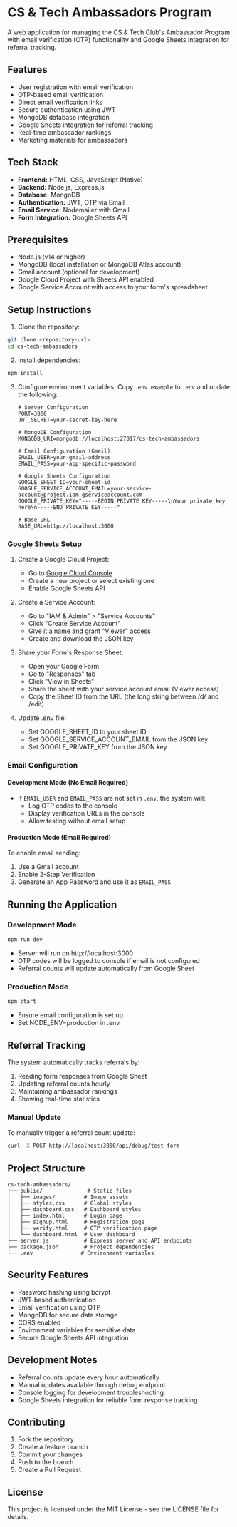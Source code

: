 # CS & Tech Ambassadors Program

A web application for managing the CS & Tech Club's Ambassador Program with email verification (OTP) functionality and Google Sheets integration for referral tracking.

## Features

- User registration with email verification
- OTP-based email verification
- Direct email verification links
- Secure authentication using JWT
- MongoDB database integration
- Google Sheets integration for referral tracking
- Real-time ambassador rankings
- Marketing materials for ambassadors

## Tech Stack

- **Frontend:** HTML, CSS, JavaScript (Native)
- **Backend:** Node.js, Express.js
- **Database:** MongoDB
- **Authentication:** JWT, OTP via Email
- **Email Service:** Nodemailer with Gmail
- **Form Integration:** Google Sheets API

## Prerequisites

- Node.js (v14 or higher)
- MongoDB (local installation or MongoDB Atlas account)
- Gmail account (optional for development)
- Google Cloud Project with Sheets API enabled
- Google Service Account with access to your form's spreadsheet

## Setup Instructions

1. Clone the repository:
```bash
git clone <repository-url>
cd cs-tech-ambassadors
```

2. Install dependencies:
```bash
npm install
```

3. Configure environment variables:
   Copy `.env.example` to `.env` and update the following:

   ```env
   # Server Configuration
   PORT=3000
   JWT_SECRET=your-secret-key-here

   # MongoDB Configuration
   MONGODB_URI=mongodb://localhost:27017/cs-tech-ambassadors

   # Email Configuration (Gmail)
   EMAIL_USER=your-gmail-address
   EMAIL_PASS=your-app-specific-password

   # Google Sheets Configuration
   GOOGLE_SHEET_ID=your-sheet-id
   GOOGLE_SERVICE_ACCOUNT_EMAIL=your-service-account@project.iam.gserviceaccount.com
   GOOGLE_PRIVATE_KEY="-----BEGIN PRIVATE KEY-----\nYour private key here\n-----END PRIVATE KEY-----"

   # Base URL
   BASE_URL=http://localhost:3000
   ```

### Google Sheets Setup

1. Create a Google Cloud Project:
   - Go to [Google Cloud Console](https://console.cloud.google.com)
   - Create a new project or select existing one
   - Enable Google Sheets API

2. Create a Service Account:
   - Go to "IAM & Admin" > "Service Accounts"
   - Click "Create Service Account"
   - Give it a name and grant "Viewer" access
   - Create and download the JSON key

3. Share your Form's Response Sheet:
   - Open your Google Form
   - Go to "Responses" tab
   - Click "View in Sheets"
   - Share the sheet with your service account email (Viewer access)
   - Copy the Sheet ID from the URL (the long string between /d/ and /edit)

4. Update .env file:
   - Set GOOGLE_SHEET_ID to your sheet ID
   - Set GOOGLE_SERVICE_ACCOUNT_EMAIL from the JSON key
   - Set GOOGLE_PRIVATE_KEY from the JSON key

### Email Configuration

#### Development Mode (No Email Required)
- If `EMAIL_USER` and `EMAIL_PASS` are not set in `.env`, the system will:
  - Log OTP codes to the console
  - Display verification URLs in the console
  - Allow testing without email setup

#### Production Mode (Email Required)
To enable email sending:
1. Use a Gmail account
2. Enable 2-Step Verification
3. Generate an App Password and use it as `EMAIL_PASS`

## Running the Application

### Development Mode
```bash
npm run dev
```
- Server will run on http://localhost:3000
- OTP codes will be logged to console if email is not configured
- Referral counts will update automatically from Google Sheet

### Production Mode
```bash
npm start
```
- Ensure email configuration is set up
- Set NODE_ENV=production in .env

## Referral Tracking

The system automatically tracks referrals by:
1. Reading form responses from Google Sheet
2. Updating referral counts hourly
3. Maintaining ambassador rankings
4. Showing real-time statistics

### Manual Update
To manually trigger a referral count update:
```bash
curl -X POST http://localhost:3000/api/debug/test-form
```

## Project Structure

```
cs-tech-ambassadors/
├── public/              # Static files
│   ├── images/         # Image assets
│   ├── styles.css      # Global styles
│   ├── dashboard.css   # Dashboard styles
│   ├── index.html      # Login page
│   ├── signup.html     # Registration page
│   ├── verify.html     # OTP verification page
│   └── dashboard.html  # User dashboard
├── server.js           # Express server and API endpoints
├── package.json        # Project dependencies
└── .env               # Environment variables
```

## Security Features

- Password hashing using bcrypt
- JWT-based authentication
- Email verification using OTP
- MongoDB for secure data storage
- CORS enabled
- Environment variables for sensitive data
- Secure Google Sheets API integration

## Development Notes

- Referral counts update every hour automatically
- Manual updates available through debug endpoint
- Console logging for development troubleshooting
- Google Sheets integration for reliable form response tracking

## Contributing

1. Fork the repository
2. Create a feature branch
3. Commit your changes
4. Push to the branch
5. Create a Pull Request

## License

This project is licensed under the MIT License - see the LICENSE file for details.